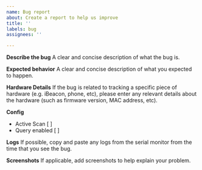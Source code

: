 ```yaml
---
name: Bug report
about: Create a report to help us improve
title: ''
labels: bug
assignees: ''

---
```


**Describe the bug**
A clear and concise description of what the bug is.

**Expected behavior**
A clear and concise description of what you expected to happen.

**Hardware Details**
If the bug is related to tracking a specific piece of hardware (e.g. iBeacon, phone, etc), please enter any relevant details about the hardware (such as firmware version, MAC address, etc).

**Config**

- Active Scan   [ ]
- Query enabled [ ]

**Logs**
If possible, copy and paste any logs from the serial monitor from the time that you see the bug.

**Screenshots**
If applicable, add screenshots to help explain your problem.

